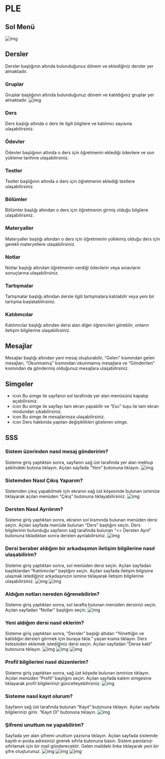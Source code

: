 # PLE

 ## Sol Menü
![img](./public/SolMenu.png)

## Dersler
Dersler başlığının altında bulunduğunuz dönem ve eklediğiniz dersler yer almaktadır.

### Gruplar
Gruplar başlığının altında bulunduğunuz dönem ve katıldığınız gruplar yer almaktadır.
![img](./public/Gruplar.png)

### Ders
Ders başlığı altında o ders ile ilgili bilgilere ve katılımcı sayısına ulaşabilirsiniz.

### Ödevler
Ödevler başlığının altında o ders için öğretmenin eklediği ödevlere ve son yükleme tarihine ulaşabilirsiniz.

### Testler
Testler başlığının altında o ders için öğretmenin eklediği testlere ulaşabilirsiniz.

### Bölümler
Bölümler başlığı altından o ders için öğretmenin girmiş olduğu bilgilere ulaşabilirsiniz.

### Materyaller
Materyaller başlığı altından o ders için öğretmenin yüklemiş olduğu ders için gerekli materyellere ulaşabilirsiniz.

### Notlar
Notlar başlığı altından öğretmenin verdiği ödevlerin veya sınavların sonuçlarına ulaşabilirsiniz.

### Tartışmalar
Tartışmalar başlığı altından dersle ilgili tartışmalara katılabilir veya yeni bir tartışma başlatabilirsiniz.

### Katılımcılar
Katılımcılar başlığı altından dersi alan diğer öğrencileri görebilir, onların iletişim bilgilerine ulaşabilirsiniz.

## Mesajlar
Mesajlar başlığı altından yeni mesaj oluşturabilir, “Gelen” kısmından gelen mesajları, “Okunmamış” kısmından okunmamış mesajlara ve “Gönderilen” kısmından da göndermiş olduğunuz mesajlara ulaşabilirsiniz.

## Simgeler
- icon
Bu simge ile sayfanın sol tarafında yer alan menüsünü kapatıp açabilirsiniz.
- icon
Bu simge ile sayfayı tam ekran yapabilir ve “Esc” tuşu ile tam ekran modundan çıkabilirsiniz.
- icon
Bu simge ile mesajlarınıza ulaşabilirsiniz.
- icon
Ders hakkında yapılan değişiklikleri gösteren simge.

## SSS
### Sistem üzerinden nasıl mesaj gönderirim?
Sisteme giriş yaptıktan sonra, sayfanın sağ üst tarafında yer alan mektup şeklindeki butona tıklayın. Açılan sayfada “Yeni” butonuna tıklayın.
![img](./public/SSS1.png)

###  Sistemden Nasıl Çıkış Yaparım?
Sistemden çıkış yapabilmek için ekranın sağ üst köşesinde bulunan isminize tıklayarak açılan menüden “Çıkış” butonuna tıklayabilirsiniz.
![img](./public/SSS2.png)

### Dersten Nasıl Ayrılırım?
Sisteme giriş yaptıktan sonra, ekranın sol kısmında bulunan menüden dersi seçin. Açılan sayfada menüde bulunan “Ders” başlığını seçin. Ders bilgilerinin bulunduğu sayfanın sağ tarafında bulunan “<< Dersten Ayrıl”  butonuna tıkladıktan sonra dersten ayrılabilirsiniz.
![img](./public/SSS3.png)

### Dersi beraber aldığım bir arkadaşımın iletişim bilgilerine nasıl ulaşabilirim?
Sisteme giriş yaptıktan sonra, sol menüden dersi seçin. Açılan sayfadan başlıklardan “Katılımcılar” başlığını seçin. Açılan sayfada iletişim bilgisine ulaşmak istediğiniz arkadaşınızın ismine tıklayarak iletişim bilgilerine ulaşabilirsiniz.
![img](./public/SSS4.png)
![img](./public/SSS5.png)

### Aldığım notları nereden öğrenebilirim?
Sisteme giriş yaptıktan sonra, sol tarafta bulunan menüden dersinizi seçin. Açılan sayfadan “Notlar” başlığını seçin.
![img](./public/SSS6.png)

### Yeni aldığım dersi nasıl eklerim?
Sisteme giriş yaptıktan sonra, “Dersler” başlığı altıdan “Yönettiğin ve katıldığın dersleri görmek için buraya tıkla.” yazan kısma tıklayın. Ders listesinden eklemek istediğiniz dersi seçin. Açılan sayfadan “Derse katıl” butonuna tıklayın.
![img](./public/SSS7.png)
![img](./public/SSS8.png)
![img](./public/SSS9.png)

### Profil bilgilerimi nasıl düzenlerim?
Sisteme giriş yaptıktan sonra, sağ üst köşede bulunan isminize tıklayın. Açılan menüden “Profil” başlığını seçin. Açılan sayfada kalem simgesine tıklayarak profil bilgilerinizi güncelleyebilirsiniz.
![img](./public/SSS10.png)

### Sisteme nasıl kayıt olurum?
Sayfanın sağ üst tarafında bulunan “Kayıt” butonuna tıklayın. Açılan sayfada bilgilerinizi girin. “Kayıt Ol” butonuna tıklayın.
![img](./public/SSS11.png)

### Şifremi unuttum ne yapabilirim?
Sayfada yer alan şifremi unuttum yazısına tıklayın. Açılan sayfada sistemde kayıtlı e-posta adresinizi girerek sıfırla butonuna basın. Sistem parolanızı sıfırlamak için bir mail gönderecektir. Gelen maildeki linke tıklayarak yeni bir şifre oluşturunuz.
![img](./public/SSS12.png)
![img](./public/SSS13.png)
![img](./public/SSS14.png)